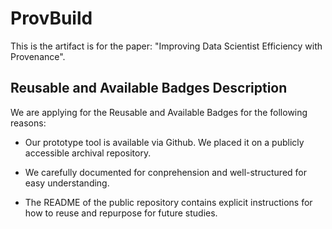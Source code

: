 # ProvBuild

This is the artifact is for the paper: "Improving Data Scientist Efficiency with Provenance".

## Reusable and Available Badges Description

We are applying for the Reusable and Available Badges for the following reasons:

- Our prototype tool is available via Github. We placed it on a publicly accessible archival repository.

- We carefully documented for conprehension and well-structured for easy understanding.

- The README of the public repository contains explicit instructions for how to reuse and repurpose for future studies.